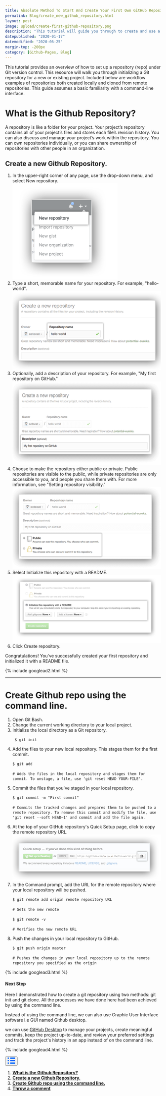 ```yaml
---
title: Absolute Method To Start And Create Your First Own GitHub Repository.
permalink: Blog/create_new_github_repository.html
layout: post
image: upload/create-first-github-repository.png
description: "This tutorial will guide you through to create and use a new Github repository where GitHub stores each project in its own online repository. we can also create a remote repository on GitHub right from the command line, allow the user to interactively create a .gitignore file and so on."
datepublished: "2020-01-17"
datemodified: "2020-06-25"
margin-top: -200px
category: [Github-Pages, Blog]
---
```


This tutorial provides an overview of how to set up a repository (repo) under Git version control. This resource will walk you through initializing a Git repository for a new or existing project. Included below are workflow examples of repositories both created locally and cloned from remote repositories. This guide assumes a basic familiarity with a command-line interface.

<h1 id="what-is-github-repository">What is the Github Repository?</h1>

A repository is like a folder for your project. Your project’s repository contains all of your project’s files and stores each file’s revision history. You can also discuss and manage your project’s work within the repository. You can own repositories individually, or you can share ownership of repositories with other people in an organization.

<h2 id="create-new-github-repository">Create a new Github Repository.</h2>

<ol>
<li>In the upper-right corner of any page, use the drop-down menu, and select New repository. <br>
<img src="/uploads/git-new-repository-1.png">
 </li>
<li>Type a short, memorable name for your repository. For example, "hello-world". <br>
<img src="/uploads/git-new-repository-2.png">
</li>
<li>Optionally, add a description of your repository. For example, "My first repository on GitHub." <br>
<img src="/uploads/git-new-repository-3.png">
</li>

<li>Choose to make the repository either public or private. Public repositories are visible to the public, while private repositories are only accessible to you, and people you share them with. For more information, see "Setting repository visibility." <br>
<img src="/uploads/git-new-repository-4.png">
</li>

<li>Select Initialize this repository with a README. <br>

<img src="/uploads/git-new-repository-5.png">

</li>
<li>Click Create repository.</li>
</ol>

Congratulations! You've successfully created your first repository and initialized it with a README file.

{% include googlead2.html %}

<hr>

<h1 id="create-github-repo-using-command-line">Create Github repo using the command line.</h1>

<ol>
<li>Open Git Bash.</li>
<li>Change the current working directory to your local project.</li>
<li>Initialize the local directory as a Git repository. <br>
<pre><code> $ git init </code></pre></li>
<li>Add the files to your new local repository. This stages them for the first commit. <br>
<pre><code>$ git add <br>
# Adds the files in the local repository and stages them for commit. To unstage, a file, use 'git reset HEAD YOUR-FILE'. </code></pre></li>
<li>Commit the files that you've staged in your local repository. <br>
<pre><code>$ git commit -m "First commit" <br>
# Commits the tracked changes and prepares them to be pushed to a remote repository. To remove this commit and modify the file, use 'git reset --soft HEAD~1' and commit and add the file again.</code></pre></li>
<li>At the top of your GitHub repository's Quick Setup page, click to copy the remote repository URL.<br> <img src="/uploads/git-repo-setup.png"></li>
<li>In the Command prompt, add the URL for the remote repository where your local repository will be pushed.</li>

<pre><code>$ git remote add origin remote repository URL <br>
# Sets the new remote  <br>
$ git remote -v <br>
# Verifies the new remote URL</code></pre>
<li>Push the changes in your local repository to GitHub. <br>
</li>

<pre><code>$ git push origin master <br>
# Pushes the changes in your local repository up to the remote repository you specified as the origin</code></pre>
</ol>

{% include googlead3.html %}

<h4>Next Step</h4>

Here I demonstrated how to create a git repository using two methods: git init and git clone. All the processes we have done here had been achieved by using the command line.

Instead of using the command line, we can also use Graphic User Interface software i.e GUI named Github desktop.

we can use <a href="https://www.alltechnotricks.com/Blog/github_desktop_windows.html" rel="noopener">GitHub Desktop</a> to manage your projects, create meaningful commits, keep the project up-to-date, and review your preferred settings and track the project's history in an app instead of on the command line.

{% include googlead4.html %}

<div class="anim_container">
<button id="show">
<svg width="24" height="20" viewBox="0 0 24 20">
<path d="M3 0H1C0.4 0 0 0.4 0 1V3C0 3.6 0.4 4 1 4H3C3.6 4 4 3.6 4 3V1C4 0.4 3.6 0 3 0Z"
									fill="#0066FF" />
								<path d="M3 0H1C0.4 0 0 0.4 0 1V3C0 3.6 0.4 4 1 4H3C3.6 4 4 3.6 4 3V1C4 0.4 3.6 0 3 0Z"
									transform="translate(0 8)" fill="#0066FF" />
								<path d="M3 0H1C0.4 0 0 0.4 0 1V3C0 3.6 0.4 4 1 4H3C3.6 4 4 3.6 4 3V1C4 0.4 3.6 0 3 0Z"
									transform="translate(0 16)" fill="#0066FF" />
								<path
									d="M15 0H1C0.4 0 0 0.4 0 1V3C0 3.6 0.4 4 1 4H15C15.6 4 16 3.6 16 3V1C16 0.4 15.6 0 15 0Z"
									transform="translate(8)" fill="#0066FF" />
								<path
									d="M15 0H1C0.4 0 0 0.4 0 1V3C0 3.6 0.4 4 1 4H15C15.6 4 16 3.6 16 3V1C16 0.4 15.6 0 15 0Z"
									transform="translate(8 8)" fill="#0066FF" />
								<path
									d="M15 0H1C0.4 0 0 0.4 0 1V3C0 3.6 0.4 4 1 4H15C15.6 4 16 3.6 16 3V1C16 0.4 15.6 0 15 0Z"
									transform="translate(8 16)" fill="#0066FF" />
							</svg>
						</button><div id="links_container">
							<ol>
        <li><a href="#what-is-github-repository" class="test"><b>What is the Github Repository?</b></a></li>
        <li><a href="#create-new-github-repository" class="test"><b>Create a new Github Repository.</b></a></li>
        <li><a href="#create-github-repo-using-command-line" class="test"><b>Create Github repo using the command line.</b></a></li>
								<li><a href="#disqus_thread" class="test"><b>Throw a comment</b></a></li>
							</ol>
						</div>
</div>
